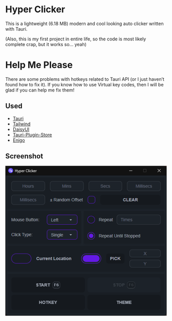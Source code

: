 # Hyper Clicker

This is a lightweight (6.18 MB) modern and cool looking auto clicker written with Tauri. 

(Also, this is my first project in entire life, so the code is most likely complete crap, but it works so... yeah)

# Help Me Please

There are some problems with hotkeys related to Tauri API (or I just haven’t found how to fix it). If you know how to use Virtual key codes, then I will be glad if you can help me fix them!

## Used

- [Tauri](https://tauri.app/)
- [Tailwind](https://tailwindcss.com/)
- [DaisyUI](https://daisyui.com/)
- [Tauri-Plugin-Store](https://github.com/tauri-apps/plugins-workspace/tree/v1/plugins/store)
- [Enigo](https://github.com/enigo-rs/enigo)

## Screenshot

![App Screenshot](.github/Hyper_Clicker.png)